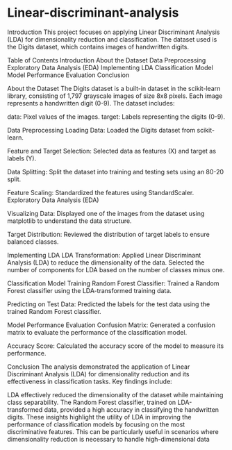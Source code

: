 # Linear-discriminant-analysis
Introduction
This project focuses on applying Linear Discriminant Analysis (LDA) for dimensionality reduction and classification. The dataset used is the Digits dataset, which contains images of handwritten digits.

Table of Contents
Introduction About the Dataset Data Preprocessing Exploratory Data Analysis (EDA) Implementing LDA Classification Model Model Performance Evaluation Conclusion

About the Dataset
The Digits dataset is a built-in dataset in the scikit-learn library, consisting of 1,797 grayscale images of size 8x8 pixels. Each image represents a handwritten digit (0-9). The dataset includes:

data: Pixel values of the images. target: Labels representing the digits (0-9).

Data Preprocessing
Loading Data:
Loaded the Digits dataset from scikit-learn.

Feature and Target Selection:
Selected data as features (X) and target as labels (Y).

Data Splitting:
Split the dataset into training and testing sets using an 80-20 split.

Feature Scaling:
Standardized the features using StandardScaler. Exploratory Data Analysis (EDA)

Visualizing Data:
Displayed one of the images from the dataset using matplotlib to understand the data structure.

Target Distribution:
Reviewed the distribution of target labels to ensure balanced classes.

Implementing LDA
LDA Transformation:
Applied Linear Discriminant Analysis (LDA) to reduce the dimensionality of the data. Selected the number of components for LDA based on the number of classes minus one.

Classification Model
Training Random Forest Classifier:
Trained a Random Forest classifier using the LDA-transformed training data.

Predicting on Test Data:
Predicted the labels for the test data using the trained Random Forest classifier.

Model Performance Evaluation
Confusion Matrix:
Generated a confusion matrix to evaluate the performance of the classification model.

Accuracy Score:
Calculated the accuracy score of the model to measure its performance.

Conclusion
The analysis demonstrated the application of Linear Discriminant Analysis (LDA) for dimensionality reduction and its effectiveness in classification tasks. Key findings include:

LDA effectively reduced the dimensionality of the dataset while maintaining class separability. The Random Forest classifier, trained on LDA-transformed data, provided a high accuracy in classifying the handwritten digits. These insights highlight the utility of LDA in improving the performance of classification models by focusing on the most discriminative features. This can be particularly useful in scenarios where dimensionality reduction is necessary to handle high-dimensional data
